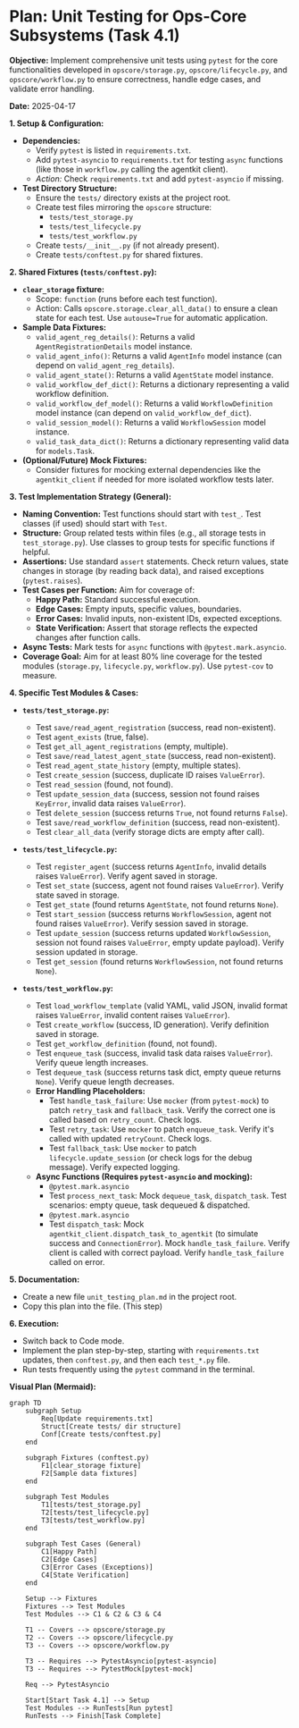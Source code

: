 # Plan: Unit Testing for Ops-Core Subsystems (Task 4.1)

**Objective:** Implement comprehensive unit tests using `pytest` for the core functionalities developed in `opscore/storage.py`, `opscore/lifecycle.py`, and `opscore/workflow.py` to ensure correctness, handle edge cases, and validate error handling.

**Date:** 2025-04-17

**1. Setup & Configuration:**

*   **Dependencies:**
    *   Verify `pytest` is listed in `requirements.txt`.
    *   Add `pytest-asyncio` to `requirements.txt` for testing `async` functions (like those in `workflow.py` calling the agentkit client).
    *   *Action:* Check `requirements.txt` and add `pytest-asyncio` if missing.
*   **Test Directory Structure:**
    *   Ensure the `tests/` directory exists at the project root.
    *   Create test files mirroring the `opscore` structure:
        *   `tests/test_storage.py`
        *   `tests/test_lifecycle.py`
        *   `tests/test_workflow.py`
    *   Create `tests/__init__.py` (if not already present).
    *   Create `tests/conftest.py` for shared fixtures.

**2. Shared Fixtures (`tests/conftest.py`):**

*   **`clear_storage` fixture:**
    *   Scope: `function` (runs before each test function).
    *   Action: Calls `opscore.storage.clear_all_data()` to ensure a clean state for each test. Use `autouse=True` for automatic application.
*   **Sample Data Fixtures:**
    *   `valid_agent_reg_details()`: Returns a valid `AgentRegistrationDetails` model instance.
    *   `valid_agent_info()`: Returns a valid `AgentInfo` model instance (can depend on `valid_agent_reg_details`).
    *   `valid_agent_state()`: Returns a valid `AgentState` model instance.
    *   `valid_workflow_def_dict()`: Returns a dictionary representing a valid workflow definition.
    *   `valid_workflow_def_model()`: Returns a valid `WorkflowDefinition` model instance (can depend on `valid_workflow_def_dict`).
    *   `valid_session_model()`: Returns a valid `WorkflowSession` model instance.
    *   `valid_task_data_dict()`: Returns a dictionary representing valid data for `models.Task`.
*   **(Optional/Future) Mock Fixtures:**
    *   Consider fixtures for mocking external dependencies like the `agentkit_client` if needed for more isolated workflow tests later.

**3. Test Implementation Strategy (General):**

*   **Naming Convention:** Test functions should start with `test_`. Test classes (if used) should start with `Test`.
*   **Structure:** Group related tests within files (e.g., all storage tests in `test_storage.py`). Use classes to group tests for specific functions if helpful.
*   **Assertions:** Use standard `assert` statements. Check return values, state changes in storage (by reading back data), and raised exceptions (`pytest.raises`).
*   **Test Cases per Function:** Aim for coverage of:
    *   **Happy Path:** Standard successful execution.
    *   **Edge Cases:** Empty inputs, specific values, boundaries.
    *   **Error Cases:** Invalid inputs, non-existent IDs, expected exceptions.
    *   **State Verification:** Assert that storage reflects the expected changes after function calls.
*   **Async Tests:** Mark tests for `async` functions with `@pytest.mark.asyncio`.
*   **Coverage Goal:** Aim for at least 80% line coverage for the tested modules (`storage.py`, `lifecycle.py`, `workflow.py`). Use `pytest-cov` to measure.

**4. Specific Test Modules & Cases:**

*   **`tests/test_storage.py`:**
    *   Test `save/read_agent_registration` (success, read non-existent).
    *   Test `agent_exists` (true, false).
    *   Test `get_all_agent_registrations` (empty, multiple).
    *   Test `save/read_latest_agent_state` (success, read non-existent).
    *   Test `read_agent_state_history` (empty, multiple states).
    *   Test `create_session` (success, duplicate ID raises `ValueError`).
    *   Test `read_session` (found, not found).
    *   Test `update_session_data` (success, session not found raises `KeyError`, invalid data raises `ValueError`).
    *   Test `delete_session` (success returns `True`, not found returns `False`).
    *   Test `save/read_workflow_definition` (success, read non-existent).
    *   Test `clear_all_data` (verify storage dicts are empty after call).

*   **`tests/test_lifecycle.py`:**
    *   Test `register_agent` (success returns `AgentInfo`, invalid details raises `ValueError`). Verify agent saved in storage.
    *   Test `set_state` (success, agent not found raises `ValueError`). Verify state saved in storage.
    *   Test `get_state` (found returns `AgentState`, not found returns `None`).
    *   Test `start_session` (success returns `WorkflowSession`, agent not found raises `ValueError`). Verify session saved in storage.
    *   Test `update_session` (success returns updated `WorkflowSession`, session not found raises `ValueError`, empty update payload). Verify session updated in storage.
    *   Test `get_session` (found returns `WorkflowSession`, not found returns `None`).

*   **`tests/test_workflow.py`:**
    *   Test `load_workflow_template` (valid YAML, valid JSON, invalid format raises `ValueError`, invalid content raises `ValueError`).
    *   Test `create_workflow` (success, ID generation). Verify definition saved in storage.
    *   Test `get_workflow_definition` (found, not found).
    *   Test `enqueue_task` (success, invalid task data raises `ValueError`). Verify queue length increases.
    *   Test `dequeue_task` (success returns task dict, empty queue returns `None`). Verify queue length decreases.
    *   **Error Handling Placeholders:**
        *   Test `handle_task_failure`: Use `mocker` (from `pytest-mock`) to patch `retry_task` and `fallback_task`. Verify the correct one is called based on `retry_count`. Check logs.
        *   Test `retry_task`: Use `mocker` to patch `enqueue_task`. Verify it's called with updated `retryCount`. Check logs.
        *   Test `fallback_task`: Use `mocker` to patch `lifecycle.update_session` (or check logs for the debug message). Verify expected logging.
    *   **Async Functions (Requires `pytest-asyncio` and mocking):**
        *   `@pytest.mark.asyncio`
        *   Test `process_next_task`: Mock `dequeue_task`, `dispatch_task`. Test scenarios: empty queue, task dequeued & dispatched.
        *   `@pytest.mark.asyncio`
        *   Test `dispatch_task`: Mock `agentkit_client.dispatch_task_to_agentkit` (to simulate success and `ConnectionError`). Mock `handle_task_failure`. Verify client is called with correct payload. Verify `handle_task_failure` called on error.

**5. Documentation:**

*   Create a new file `unit_testing_plan.md` in the project root.
*   Copy this plan into the file. (This step)

**6. Execution:**

*   Switch back to Code mode.
*   Implement the plan step-by-step, starting with `requirements.txt` updates, then `conftest.py`, and then each `test_*.py` file.
*   Run tests frequently using the `pytest` command in the terminal.

**Visual Plan (Mermaid):**

```mermaid
graph TD
    subgraph Setup
        Req[Update requirements.txt]
        Struct[Create tests/ dir structure]
        Conf[Create tests/conftest.py]
    end

    subgraph Fixtures (conftest.py)
        F1[clear_storage fixture]
        F2[Sample data fixtures]
    end

    subgraph Test Modules
        T1[tests/test_storage.py]
        T2[tests/test_lifecycle.py]
        T3[tests/test_workflow.py]
    end

    subgraph Test Cases (General)
        C1[Happy Path]
        C2[Edge Cases]
        C3[Error Cases (Exceptions)]
        C4[State Verification]
    end

    Setup --> Fixtures
    Fixtures --> Test Modules
    Test Modules --> C1 & C2 & C3 & C4

    T1 -- Covers --> opscore/storage.py
    T2 -- Covers --> opscore/lifecycle.py
    T3 -- Covers --> opscore/workflow.py

    T3 -- Requires --> PytestAsyncio[pytest-asyncio]
    T3 -- Requires --> PytestMock[pytest-mock]

    Req --> PytestAsyncio

    Start[Start Task 4.1] --> Setup
    Test Modules --> RunTests[Run pytest]
    RunTests --> Finish[Task Complete]
